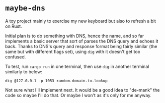 # `maybe-dns`

A toy project mainly to exercise my new keyboard but also to refresh a bit on Rust.

Initial plan is to do something with DNS, hence the name, and so far implements a basic server that sort of parses the DNS query and echoes it back.
Thanks to DNS's query and response format being fairly similar (the same but with different flags set), using `dig` with it doesn't get too confused.

To test, run `cargo run` in one terminal, then use `dig` in another terminal similarly to below:

```
dig @127.0.0.1 -p 1053 random.domain.to.lookup
```

Not sure what I'll implement next.
It would be a good idea to "de-mank" the code so maybe I'll do that.
Or maybe I won't as it's only for me anyway.
